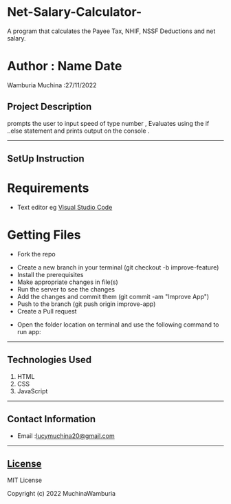 # Net-Salary-Calculator-
A program that calculates the Payee Tax, NHIF, NSSF Deductions and net salary.
# Author : Name Date
Wamburia Muchina :27/11/2022
## Project Description
prompts the user to input speed of type number , Evaluates using the if ..else statement and prints output on the console .
******
## SetUp Instruction
# Requirements
* Text editor eg [Visual Studio Code](https://code.visualstudio.com/download)
# Getting Files
* Fork the repo
- Create a new branch in your terminal (git checkout -b improve-feature)
- Install the prerequisites
- Make appropriate changes in file(s)
- Run the server to see the changes
- Add the changes and commit them (git commit -am "Improve App")
- Push to the branch (git push origin improve-app)
- Create a Pull request
* Open the folder location on terminal and use the following command to run app:
*****
## Technologies Used
1. HTML
2. CSS
3. JavaScript
*****
## Contact Information
* Email :lucymuchina20@gmail.com
*****
## [License](LICENSE)
MIT License

Copyright (c) 2022 MuchinaWamburia